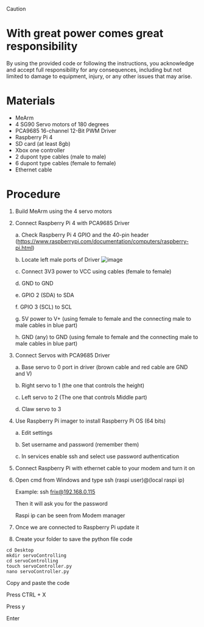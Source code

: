 > [!CAUTION]
> # With great power comes great responsibility
> By using the provided code or following the instructions, you acknowledge and accept full responsibility for any consequences, including but not limited to damage to equipment, injury, or any other issues that may arise.

# Materials
- MeArm
- 4 SG90 Servo motors of 180 degrees
- PCA9685 16-channel 12-Bit PWM Driver
- Raspberry Pi 4
- SD card (at least 8gb)
- Xbox one controller
- 2 dupont type cables (male to male)
- 6 dupont type cables (female to female)
- Ethernet cable

# Procedure
1. Build MeArm using the 4 servo motors
2. Connect Raspberry Pi 4 with PCA9685 Driver
   
   a.	Check Raspberry Pi 4 GPIO and the 40-pin header (https://www.raspberrypi.com/documentation/computers/raspberry-pi.html)
   
   b.	Locate left male ports of Driver ![image](https://github.com/killerfrix/Controling-MeArm-with-Xbox-one-controller-Using-Raspberry-pi-4-and-PCA9685-Driver/assets/97371595/b5a445b0-ea3d-49e2-8872-35cafa66cb00)
   
   c.	Connect 3V3 power to VCC using cables (female to female)
   
   d.	GND to GND
   
   e.	GPIO 2 (SDA) to SDA
   
   f.	GPIO 3 (SCL) to SCL
   
   g.	5V power to V+ (using female to female and the connecting male to male cables in blue part)
   
   h.	GND (any) to GND (using female to female and the connecting male to male cables in blue part)

3. Connect Servos with PCA9685 Driver

   a.	Base servo to 0 port in driver (brown cable and red cable are GND and V)

   b.	Right servo to 1 (the one that controls the height)

   c.	Left servo to 2 (The one that controls Middle part)

   d.	Claw servo to 3

4. Use Raspberry Pi imager to install Raspberry Pi OS (64 bits)

   
   a. Edit settings
   
   b.	Set username and password (remember them)
   
   c.	In services enable ssh and select use password authentication
   
5.	Connect Raspberry Pi with ethernet cable to your modem and turn it on
6.	Open cmd from Windows and type ssh (raspi user)@(local raspi ip)

      Example: ssh frix@192.168.0.115
      
      Then it will ask you for the password
      
      Raspi ip can be seen from Modem manager

7.	Once we are connected to Raspberry Pi update it
8.	Create your folder to save the python file code

   
```
cd Desktop
mkdir servoControlling
cd servoControlling
touch servoController.py
nano servoController.py
```
   Copy and paste the code
   
   Press CTRL + X
   
   Press y
   
   Enter
   
      
